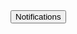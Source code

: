 <button>
  <BellRegular /> Notifications
</button>
<!-- Screen reader reads: "Notifications button" -->
